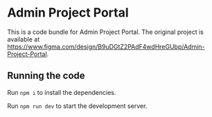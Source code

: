 
  # Admin Project Portal

  This is a code bundle for Admin Project Portal. The original project is available at https://www.figma.com/design/B9uDGtZ2PAdF4wdHreGUbp/Admin-Project-Portal.

  ## Running the code

  Run `npm i` to install the dependencies.

  Run `npm run dev` to start the development server.
  